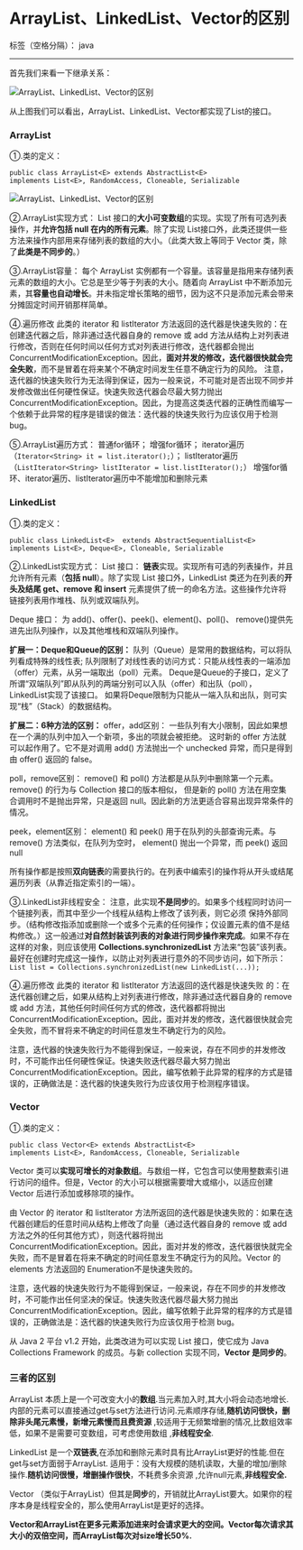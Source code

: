 #  ArrayList、LinkedList、Vector的区别

标签（空格分隔）： java

---

首先我们来看一下继承关系：

![ArrayList、LinkedList、Vector的区别](http://www.bcoder.top/img/2017.09.02/1.jpg)

从上图我们可以看出，ArrayList、LinkedList、Vector都实现了List的接口。

### ArrayList
①.类的定义：
```
public class ArrayList<E> extends AbstractList<E>
implements List<E>, RandomAccess, Cloneable, Serializable
```

![ArrayList、LinkedList、Vector的区别](http://www.bcoder.top/img/2017.09.02/2.jpg)


②.ArrayList实现方式：
List 接口的**大小可变数组**的实现。实现了所有可选列表操作，并**允许包括 null 在内的所有元素**。除了实现 List接口外，此类还提供一些方法来操作内部用来存储列表的数组的大小。（此类大致上等同于 Vector 类，除了**此类是不同步的**。）

③.ArrayList容量：
每个 ArrayList 实例都有一个容量。该容量是指用来存储列表元素的数组的大小。它总是至少等于列表的大小。随着向 ArrayList 中不断添加元素，其**容量也自动增长**。并未指定增长策略的细节，因为这不只是添加元素会带来分摊固定时间开销那样简单。

④.遍历修改
此类的 iterator 和 listIterator 方法返回的迭代器是快速失败的：在创建迭代器之后，除非通过迭代器自身的 remove 或 add 方法从结构上对列表进行修改，否则在任何时间以任何方式对列表进行修改，迭代器都会抛出 ConcurrentModificationException。因此，**面对并发的修改，迭代器很快就会完全失败**，而不是冒着在将来某个不确定时间发生任意不确定行为的风险。 注意，迭代器的快速失败行为无法得到保证，因为一般来说，不可能对是否出现不同步并发修改做出任何硬性保证。快速失败迭代器会尽最大努力抛出 ConcurrentModificationException。因此，为提高这类迭代器的正确性而编写一个依赖于此异常的程序是错误的做法：迭代器的快速失败行为应该仅用于检测 bug。

⑤.ArrayList遍历方式：
普通for循环；
增强for循环；
iterator遍历（`Iterator<String> it = list.iterator();`）；
listIterator遍历（`ListIterator<String> listIterator = list.listIterator();`）
增强for循环、iterator遍历、listIterator遍历中不能增加和删除元素

### LinkedList

①.类的定义：
```
public class LinkedList<E>  extends AbstractSequentialList<E>
implements List<E>, Deque<E>, Cloneable, Serializable
```
②.LinkedList实现方式：
List 接口：
    **链表**实现。实现所有可选的列表操作，并且允许所有元素（**包括 null**）。除了实现 List 接口外，LinkedList 类还为在列表的**开头及结尾 get、remove 和 insert** 元素提供了统一的命名方法。这些操作允许将链接列表用作堆栈、队列或双端队列。

Deque 接口：
为 add()、offer()、peek()、element()、poll()、 remove()提供先进先出队列操作，以及其他堆栈和双端队列操作。

**扩展一：Deque和Queue的区别：**
队列（Queue）是常用的数据结构，可以将队列看成特殊的线性表;
队列限制了对线性表的访问方式：只能从线性表的一端添加（offer）元素，从另一端取出（poll）元素。
Deque是Queue的子接口，定义了所谓“双端队列”即从队列的两端分别可以入队（offer）和出队（poll），LinkedList实现了该接口。
如果将Deque限制为只能从一端入队和出队，则可实现“栈”（Stack）的数据结构。


**扩展二：6种方法的区别：**
offer，add区别：
一些队列有大小限制，因此如果想在一个满的队列中加入一个新项，多出的项就会被拒绝。
这时新的 offer 方法就可以起作用了。它不是对调用 add() 方法抛出一个 unchecked 异常，而只是得到由 offer() 返回的 false。 
 
poll，remove区别：
remove() 和 poll() 方法都是从队列中删除第一个元素。remove() 的行为与 Collection 接口的版本相似，
但是新的 poll() 方法在用空集合调用时不是抛出异常，只是返回 null。因此新的方法更适合容易出现异常条件的情况。
 
peek，element区别：
element() 和 peek() 用于在队列的头部查询元素。与 remove() 方法类似，在队列为空时， element() 抛出一个异常，而 peek() 返回 null


所有操作都是按照**双向链表**的需要执行的。在列表中编索引的操作将从开头或结尾遍历列表（从靠近指定索引的一端）。

③.LinkedList非线程安全：
注意，此实现**不是同步**的。如果多个线程同时访问一个链接列表，而其中至少一个线程从结构上修改了该列表，则它必须 保持外部同步。（结构修改指添加或删除一个或多个元素的任何操作；仅设置元素的值不是结构修改。）这一般通过**对自然封装该列表的对象进行同步操作来完成**。如果不存在这样的对象，则应该使用 **Collections.synchronizedList** 方法来“包装”该列表。最好在创建时完成这一操作，以防止对列表进行意外的不同步访问，如下所示：
`List list = Collections.synchronizedList(new LinkedList(...));`

④.遍历修改
此类的 iterator 和 listIterator 方法返回的迭代器是快速失败 的：在迭代器创建之后，如果从结构上对列表进行修改，除非通过迭代器自身的 remove 或 add 方法，其他任何时间任何方式的修改，迭代器都将抛出 ConcurrentModificationException。因此，面对并发的修改，迭代器很快就会完全失败，而不冒将来不确定的时间任意发生不确定行为的风险。

注意，迭代器的快速失败行为不能得到保证，一般来说，存在不同步的并发修改时，不可能作出任何硬性保证。快速失败迭代器尽最大努力抛出 ConcurrentModificationException。因此，编写依赖于此异常的程序的方式是错误的，正确做法是：迭代器的快速失败行为应该仅用于检测程序错误。

### Vector
①.类的定义：
```
public class Vector<E> extends AbstractList<E>
implements List<E>, RandomAccess, Cloneable, Serializable
```


Vector 类可以**实现可增长的对象数组**。与数组一样，它包含可以使用整数索引进行访问的组件。但是，Vector 的大小可以根据需要增大或缩小，以适应创建 Vector 后进行添加或移除项的操作。



由 Vector 的 iterator 和 listIterator 方法所返回的迭代器是快速失败的：如果在迭代器创建后的任意时间从结构上修改了向量（通过迭代器自身的 remove 或 add 方法之外的任何其他方式），则迭代器将抛出 ConcurrentModificationException。因此，面对并发的修改，迭代器很快就完全失败，而不是冒着在将来不确定的时间任意发生不确定行为的风险。Vector 的 elements 方法返回的 Enumeration不是快速失败的。

注意，迭代器的快速失败行为不能得到保证，一般来说，存在不同步的并发修改时，不可能作出任何坚决的保证。快速失败迭代器尽最大努力抛出 ConcurrentModificationException。因此，编写依赖于此异常的程序的方式是错误的，正确做法是：迭代器的快速失败行为应该仅用于检测 bug。


从 Java 2 平台 v1.2 开始，此类改进为可以实现 List 接口，使它成为 Java Collections Framework 的成员。与新 collection 实现不同，**Vector 是同步的**。

### 三者的区别
    
ArrayList 本质上是一个可改变大小的**数组**.当元素加入时,其大小将会动态地增长.内部的元素可以直接通过get与set方法进行访问.元素顺序存储,**随机访问很快，删除非头尾元素慢，新增元素慢而且费资源** ,较适用于无频繁增删的情况,比数组效率低，如果不是需要可变数组，可考虑使用数组 ,**非线程安全**.

LinkedList 是一个**双链表**,在添加和删除元素时具有比ArrayList更好的性能.但在get与set方面弱于ArrayList. 适用于：没有大规模的随机读取，大量的增加/删除操作.**随机访问很慢，增删操作很快**，不耗费多余资源 ,允许null元素,**非线程安全.** 

Vector （类似于ArrayList）但其是**同步**的，开销就比ArrayList要大。如果你的程序本身是线程安全的，那么使用ArrayList是更好的选择。

**Vector和ArrayList在更多元素添加进来时会请求更大的空间。Vector每次请求其大小的双倍空间，而ArrayList每次对size增长50%.**








